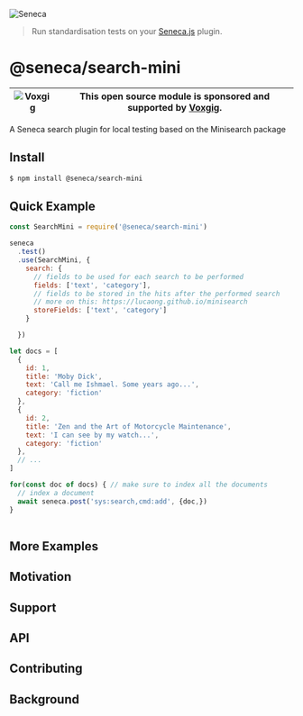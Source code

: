 ![Seneca](http://senecajs.org/files/assets/seneca-logo.png)

> Run standardisation tests on your [Seneca.js](https://www.npmjs.com/package/seneca) plugin.

# @seneca/search-mini

| ![Voxgig](https://www.voxgig.com/res/img/vgt01r.png) | This open source module is sponsored and supported by [Voxgig](https://www.voxgig.com). |
| ---------------------------------------------------- | --------------------------------------------------------------------------------------- |

A Seneca search plugin for local testing based on the Minisearch package

## Install
```sh
$ npm install @seneca/search-mini
```




## Quick Example

```js
const SearchMini = require('@seneca/search-mini')

seneca
  .test()
  .use(SearchMini, {
    search: {
      // fields to be used for each search to be performed
      fields: ['text', 'category'],
      // fields to be stored in the hits after the performed search
      // more on this: https://lucaong.github.io/minisearch
      storeFields: ['text', 'category']
    }

  })

let docs = [
  {
    id: 1,
    title: 'Moby Dick',
    text: 'Call me Ishmael. Some years ago...',
    category: 'fiction'
  },
  {
    id: 2,
    title: 'Zen and the Art of Motorcycle Maintenance',
    text: 'I can see by my watch...',
    category: 'fiction'
  },
  // ...
] 

for(const doc of docs) { // make sure to index all the documents
  // index a document
  await seneca.post('sys:search,cmd:add', {doc,})
}
  
```



## More Examples

## Motivation

## Support

## API

## Contributing

## Background
